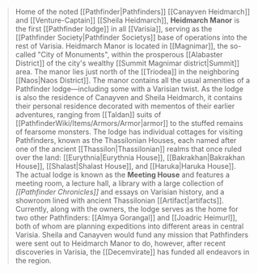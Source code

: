 > Home of the noted [[Pathfinder|Pathfinders]] [[Canayven Heidmarch]] and [[Venture-Captain]] [[Sheila Heidmarch]], **Heidmarch Manor** is the first [[Pathfinder lodge]] in all [[Varisia]], serving as the [[Pathfinder Society|Pathfinder Societys]] base of operations into the rest of Varisia. Heidmarch Manor is located in [[Magnimar]], the so-called "City of Monuments", within the prosperous [[Alabaster District]] of the city's wealthy [[Summit Magnimar district|Summit]] area. The manor lies just north of the [[Triodea]] in the neighboring [[Naos|Naos District]]. The manor contains all the usual amenities of a Pathfinder lodge—including some with a Varisian twist.
> As the lodge is also the residence of Canayven and Sheila Heidmarch, it contains their personal residence decorated with mementos of their earlier adventures, ranging from [[Taldan]] suits of [[PathfinderWiki/Items/Armors/Armor|armor]] to the stuffed remains of fearsome monsters. The lodge has individual cottages for visiting Pathfinders, known as the Thassilonian Houses, each named after one of the ancient [[Thassilon|Thassilonian]] realms that once ruled over the land: [[Eurythnia|Eurythnia House]], [[Bakrakhan|Bakrakhan House]], [[Shalast|Shalast House]], and [[Haruka|Haruka House]]. The actual lodge is known as the **Meeting House** and features a meeting room, a lecture hall, a library with a large collection of *[[Pathfinder Chronicles]]* and essays on Varisian history, and a showroom lined with ancient Thassilonian [[Artifact|artifacts]]. Currently, along with the owners, the lodge serves as the home for two other Pathfinders: [[Almya Gorangal]] and [[Joadric Heimurl]], both of whom are planning expeditions into different areas in central Varisia.
> Sheila and Canayven would fund any mission that Pathfinders were sent out to Heidmarch Manor to do, however, after recent discoveries in Varisia, the [[Decemvirate]] has funded all endeavors in the region.









